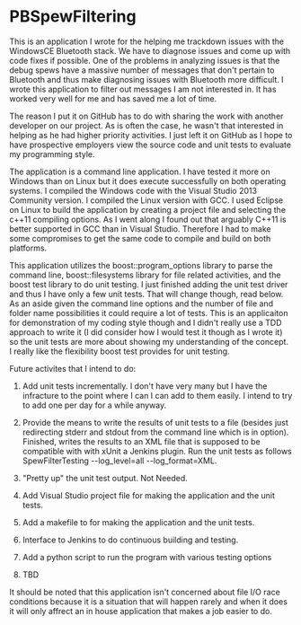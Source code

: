 # PBSpewFiltering
This is an application I wrote for the helping me trackdown issues with the WindowsCE Bluetooth stack.
We have to diagnose issues and come up with code fixes if possible.  One of the problems in analyzing 
issues is that the debug spews have a massive number of messages that don't pertain to Bluetooth and 
thus make diagnosing issues with Bluetooth more difficult.  I wrote this application to filter out messages
I am not interested in.  It has worked very well for me and has saved me a lot of time.

The reason I put it on GitHub has to do with sharing the work with another developer on our project.  As 
is often the case, he wasn't that interested in helping as he had higher priority activities.  I just left it 
on GitHub as I hope to have prospective employers view the source code and unit tests to evaluate my programming
style.  

The application is  a command line application.  I have tested it more on Windows than on Linux but it does execute
successfully on both operating systems.  I compiled the Windows code with the Visual Studio 2013 Community version.
I compiled the Linux version with GCC.  I used Eclipse on Linux to build the application by creating a project file
and selecting the c++11 compiling options.  As I went along I found out that arguably C++11 is better supported in 
GCC than in Visual Studio.  Therefore I had to make some compromises to get the same code to compile and build on 
both platforms.  

This application utilizes the boost::program_options library to parse the command line, boost::filesystems library for 
file related activities, and the boost test library to do unit testing.  I just finished adding the unit test driver and thus I have only a few unit tests.  That will change though, read below.  As an aside given the command line options and the number of file and folder name possibilities it could require a lot of tests.  This is an applicaiton for demonstration 
of my coding style though and I didn't really use a TDD approach to write it (I did consider how I would test it though
as I wrote it) so the unit tests are more about showing my understanding of the concept.  I really like the flexibility boost test provides for unit testing.

Future activites that I intend to do:
  1. Add unit tests incrementally.  I don't have very many but I have the infracture to the point where I can I can
     add to them easily.  I intend to try to add one per day for a while anyway.
    
  2.  Provide the means to write the results of unit tests to a file (besides just redirecting stderr and stdout from the command line which is in option). 
      Finished, writes the results to an XML file that is supposed to be compatible with with xUnit a Jenkins plugin. 
      Run the unit tests as follows SpewFilterTesting --log_level=all --log_format=XML.
  
  3.  "Pretty up" the unit test output.  Not Needed.
  
  4.  Add Visual Studio project file for making the application and the unit tests.
  
  5.  Add a makefile to for making the application and the unit tests.
  
  6.  Interface to Jenkins to do continuous building and testing.
  
  7.  Add a python script to run the program with various testing options  
  
  8.  TBD
  
  It should be noted that this application isn't concerned about file I/O race conditions because it is a situation
  that will happen rarely and when it does it will only affrect an in house application that makes a job easier
  to do.  
